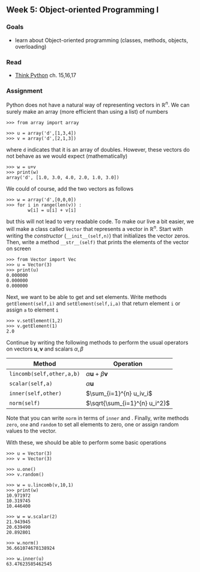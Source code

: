 ## Week 5: Object-oriented Programming I

### Goals

* learn about Object-oriented programming (classes, methods, objects, overloading)

### Read

* [Think Python](http://www.greenteapress.com/thinkpython/) ch. 15,16,17

### Assignment

Python does not have a natural way of representing vectors in $\mathbb{R}^n$. We can surely make an array (more efficient than using a list) of numbers

	>>> from array import array
	
	>>> u = array('d',[1,3,4])
	>>> v = array('d',[2,1,3])

where `d` indicates that it is an array of doubles. However, these vectors do not behave as we would expect (mathematically)

	>>> w = u+v
	>>> print(w)	
	array('d', [1.0, 3.0, 4.0, 2.0, 1.0, 3.0])

We could of course, add the two vectors as follows

	>>> w = array('d',[0,0,0]) 
	>>> for i in range(len(v)) : 
			w[i] = u[i] + v[i]
		
but this will not lead to very readable code.
To make our live a bit easier, we will make a class called `Vector` that represents a vector in $\mathbb{R}^n$. Start with writing the *constructor* (`__init__(self,n)`) that initializes the vector zeros. Then, write a method `__str__(self)`
that prints the elements of the vector on screen

	>>> from Vector import Vec
	>>> u = Vector(3)
	>>> print(u)
	0.000000
	0.000000
	0.000000

Next, we want to be able to get and set elements. Write methods `getElement(self,i)` and `setElement(self,i,a)` that return element `i` or assign `a` to element `i`

	>>> v.setElement(1,2)
	>>> v.getElement(1)
	2.0
	
Continue by writing the following methods to perform the usual operators on vectors $\mathbf{u},\mathbf{v}$ and scalars $\alpha,\beta$

| Method                     | Operation                              |
| ---------------------------| -------------------------------------- |
| `lincomb(self,other,a,b)`  | $\alpha \mathbf{u} + \beta\mathbf{v}$  |
| `scalar(self,a)`           | $\alpha\mathbf{u}$                     |
| `inner(self,other)`        | $\sum_{i=1}^{n} u_iv_i$	              |
| `norm(self)`               | $\sqrt{\sum_{i=1}^{n} u_i^2}$          |

Note that you can write `norm` in terms of `inner` and .
Finally, write methods `zero`, `one` and `random` to set all elements to zero, one or assign random values to the vector.

With these, we should be able to perform some basic operations

	>>> u = Vector(3)
	>>> v = Vector(3)
	
	>>> u.one()
	>>> v.random()
	
	>>> w = u.lincomb(v,10,1)
	>>> print(w)
	10.971972
	10.319745
	10.446400
	
	>>> w = w.scalar(2)
	21.943945
	20.639490
	20.892801
	
	>>> w.norm()
	36.661074678138924
	
	>>> w.inner(u)
	63.47623585462545
	


